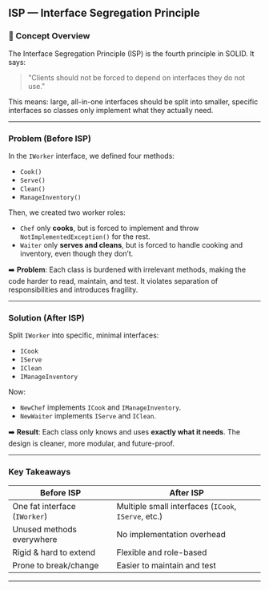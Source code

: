 ﻿## ISP — Interface Segregation Principle

### 📌 Concept Overview

The Interface Segregation Principle (ISP) is the fourth principle in SOLID. It says:

> "Clients should not be forced to depend on interfaces they do not use."

This means: large, all-in-one interfaces should be split into smaller, specific interfaces so classes only implement what they actually need.

---

### Problem (Before ISP)

In the `IWorker` interface, we defined four methods:

* `Cook()`
* `Serve()`
* `Clean()`
* `ManageInventory()`

Then, we created two worker roles:

* `Chef` only **cooks**, but is forced to implement and throw `NotImplementedException()` for the rest.
* `Waiter` only **serves and cleans**, but is forced to handle cooking and inventory, even though they don’t.

➡️ **Problem**:
Each class is burdened with irrelevant methods, making the code harder to read, maintain, and test. It violates separation of responsibilities and introduces fragility.

---

### Solution (After ISP)

Split `IWorker` into specific, minimal interfaces:

* `ICook`
* `IServe`
* `IClean`
* `IManageInventory`

Now:

* `NewChef` implements `ICook` and `IManageInventory`.
* `NewWaiter` implements `IServe` and `IClean`.

➡️ **Result**:
Each class only knows and uses **exactly what it needs**. The design is cleaner, more modular, and future-proof.

---

### Key Takeaways

| Before ISP                    | After ISP                                           |
| ----------------------------- | --------------------------------------------------- |
| One fat interface (`IWorker`) | Multiple small interfaces (`ICook`, `IServe`, etc.) |
| Unused methods everywhere     | No implementation overhead                          |
| Rigid & hard to extend        | Flexible and role-based                             |
| Prone to break/change         | Easier to maintain and test                         |

---


